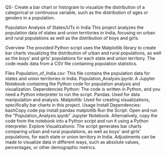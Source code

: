 QS- Create a bar chart or histogram to visualize the distribution of a categorical or continuous variable, such as the distribution of ages or genders in a population.

Population Analysis of States/UTs in India
This project analyzes the population data of states and union territories in India, focusing on urban and rural populations as well as the distribution of boys and girls.

Overview
The provided Python script uses the Matplotlib library to create bar charts visualizing the distribution of urban and rural populations, as well as the boys' and girls' populations for each state and union territory. The code reads data from a CSV file containing population statistics.

Files
Population_of_India.csv: This file contains the population data for states and union territories in India.
Population_Analysis.ipynb: A Jupyter Notebook containing the Python code for population analysis and visualization.
Dependencies
Python: The code is written in Python, and you need a Python interpreter to run the script.
Pandas: Used for data manipulation and analysis.
Matplotlib: Used for creating visualizations, specifically bar charts in this project.
Usage
Install Dependencies:
bashCopy code
pip install pandas matplotlib
Run the Script:
Open and run the "Population_Analysis.ipynb" Jupyter Notebook.
Alternatively, copy the code from the notebook into a Python script and run it using a Python interpreter.
Explore Visualizations:
The script generates bar charts comparing urban and rural populations, as well as boys' and girls' populations, for each state or union territory in India.
Adjustments can be made to visualize data in different ways, such as absolute values, percentages, or other demographic metrics.
